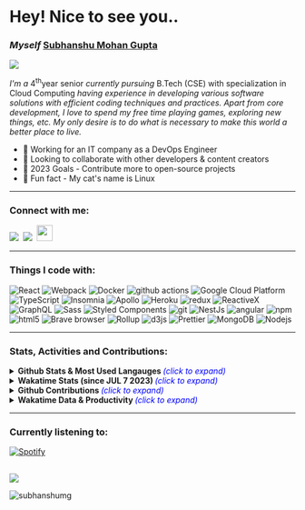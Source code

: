 <h1 align="left">Hey! Nice to see you.. 

### <i>Myself</i> [Subhanshu Mohan Gupta][website]
  
  <p align="left"><a href="https://github.com/SubhanshuMG/readme-typing-svg">
  <a href="https://subhanshumg.com/"><img src="https://readme-typing-svg.herokuapp.com?lines=DevSecOps%20|%20Infra%20|%20SRE%20|%20Learning%20new%20things%20everyday...;&left=true&width=1000&height=30"></p></a> 

<i>I'm a </i>4<sup>th</sup>year senior <i>currently pursuing </i>B.Tech (CSE) with specialization in Cloud Computing <i>having experience in developing various software solutions with efficient coding techniques and practices. Apart from core development, I love to spend my free time playing games, exploring new things, etc. My only desire is to do what is necessary to make this world a better place to live.</i>


<!-- <p align="left"> <a href="https://github.com/ryo-ma/github-profile-trophy"><img src="https://github-profile-trophy.vercel.app/?username=subhanshumg" alt="subhanshumg" /></a> </p> -->


- 🌱 Working for an IT company as a DevOps Engineer
- 👯 Looking to collaborate with other developers & content creators
- 🥅 2023 Goals - Contribute more to open-source projects
- 🐾 Fun fact - My cat's name is Linux 

---

<h3 align="left">Connect with me:</h3>
<p align="left"> 
<a href="https://twitter.com/SubhanshuMG"><img src="https://img.shields.io/badge/Twitter-%231DA1F2.svg?style=for-the-badge&logo=Twitter&logoColor=white"/></a> 
&nbsp;<a href="https://www.linkedin.com/in/subhanshu-mohan-gupta-039559123/"><img src="https://img.shields.io/badge/linkedin-%230077B5.svg?style=for-the-badge&logo=linkedin&logoColor=white"/></a>  
&nbsp;<a href="https://instagram.com/subhanshu_mg"><img src="https://img.shields.io/badge/Instagram-%23E4405F.svg?style=for-the-badge&logo=Instagram&logoColor=white"/ height=28></a>  
</p>

</p>

---

<h3 align="left">Things I code with:</h3>
<p align="left">
  <img alt="React" src="https://img.shields.io/badge/-React-45b8d8?style=flat-square&logo=react&logoColor=white" />
  <img alt="Webpack" src="https://img.shields.io/badge/-Webpack-8DD6F9?style=flat-square&logo=webpack&logoColor=white" /> 
  <img alt="Docker" src="https://img.shields.io/badge/-Docker-46a2f1?style=flat-square&logo=docker&logoColor=white" />
  <img alt="github actions" src="https://img.shields.io/badge/-Github_Actions-2088FF?style=flat-square&logo=github-actions&logoColor=white" />
  <img alt="Google Cloud Platform" src="https://img.shields.io/badge/-Google_Cloud_Platform-1a73e8?style=flat-square&logo=google-cloud&logoColor=white" />
  <img alt="TypeScript" src="https://img.shields.io/badge/-TypeScript-007ACC?style=flat-square&logo=typescript&logoColor=white" />
  <img alt="Insomnia" src="https://img.shields.io/badge/-Insomnia-5849BE?style=flat-square&logo=insomnia&logoColor=white" />
  <img alt="Apollo" src="https://img.shields.io/badge/-Apollo%20GraphQL-311C87?style=flat-square&logo=apollo-graphql&logoColor=white" />
  <img alt="Heroku" src="https://img.shields.io/badge/-Heroku-430098?style=flat-square&logo=heroku&logoColor=white" />
  <img alt="redux" src="https://img.shields.io/badge/-Redux-764ABC?style=flat-square&logo=redux&logoColor=white" />
  <img alt="ReactiveX" src="https://img.shields.io/badge/-RxJs-B7178C?style=flat-square&logo=reactivex&logoColor=white" />
  <img alt="GraphQL" src="https://img.shields.io/badge/-GraphQL-E10098?style=flat-square&logo=graphql&logoColor=white" />
  <img alt="Sass" src="https://img.shields.io/badge/-Sass-CC6699?style=flat-square&logo=sass&logoColor=white" />
  <img alt="Styled Components" src="https://img.shields.io/badge/-Styled_Components-db7092?style=flat-square&logo=styled-components&logoColor=white" />
  <img alt="git" src="https://img.shields.io/badge/-Git-F05032?style=flat-square&logo=git&logoColor=white" />
  <img alt="NestJs" src="https://img.shields.io/badge/-NestJs-ea2845?style=flat-square&logo=nestjs&logoColor=white" />
  <img alt="angular" src="https://img.shields.io/badge/-Angular-DD0031?style=flat-square&logo=angular&logoColor=white" />
  <img alt="npm" src="https://img.shields.io/badge/-NPM-CB3837?style=flat-square&logo=npm&logoColor=white" />
  <img alt="html5" src="https://img.shields.io/badge/-HTML5-E34F26?style=flat-square&logo=html5&logoColor=white" />
  <img alt="Brave browser" src="https://img.shields.io/badge/-Brave_Browser-FB542B?style=flat-square&logo=brave&logoColor=white" />
  <img alt="Rollup" src="https://img.shields.io/badge/-Rollup-EC4A3F?style=flat-square&logo=rollup.js&logoColor=white" />
  <img alt="d3js" src="https://img.shields.io/badge/-D3.js-F9A03C?style=flat-square&logo=d3.js&logoColor=white" />
  <img alt="Prettier" src="https://img.shields.io/badge/-Prettier-F7B93E?style=flat-square&logo=prettier&logoColor=white" />
  <img alt="MongoDB" src="https://img.shields.io/badge/-MongoDB-13aa52?style=flat-square&logo=mongodb&logoColor=white" />
  <img alt="Nodejs" src="https://img.shields.io/badge/-Nodejs-43853d?style=flat-square&logo=Node.js&logoColor=white" />
</p>

---

<!-- <details>
  <summary>:zap: Most Used Languages</summary>
  <br /><img align="left" src="https://github-readme-stats.vercel.app/api/top-langs?username=subhanshumg&show_icons=true&locale=en&layout=compact" alt="subhanshumg" />

  
<details>
  <br><summary>:zap: GitHub Stats</summary>
  <br><img align="right" src="https://github-readme-stats.vercel.app/api?username=subhanshumg&show_icons=true&locale=en" alt="subhanshumg" />


<details>
  <br><summary>:zap: Streaks and Contributions</summary>
  <br><img align="left" src="https://github-readme-streak-stats.herokuapp.com/?user=subhanshumg&" alt="subhanshumg" />
</details> -->
  
<!--  <p>&nbsp;<img align="center" src="https://github-readme-stats.vercel.app/api?username=subhanshumg&show_icons=true&locale=en" alt="subhanshumg" /> -->

<h3 align="left">Stats, Activities and Contributions:</h3>

<details>
  <summary><b>Github Stats & Most Used Langauges <i></b><font color="blue">(click to expand)</i></font></b></summary>  
<p align="center">
<br><img alt="SubhanshuMG Github Stats" src="https://github-readme-stats.vercel.app/api?username=SubhanshuMG&show_icons=true&hide_border=false&count_private=true&theme=github_dark&rank_icon=github" height=190px />
&nbsp;<img src="https://github-readme-stats.vercel.app/api/top-langs?username=SubhanshuMG&show_icons=true&hide_border=false&locale=en&layout=compact&theme=github_dark" alt="SubhanshuMG" height=190px />  
</p>  
</details> 


<details>
  <summary><b>Wakatime Stats (since JUL 7 2023) <i></b><font color="blue">(click to expand)</i></font></summary>  
<p align="center">
<br><img alt="Wakatime Stats (Since 7 July 2023)" src="https://github-readme-stats.vercel.app/api/wakatime?username=SubhanshuMG\&layout=compact&theme=github_dark" /> 
</p>
</details>  

<!-- <br><a href="https://github.com/SubhanshuMG/github-readme-stats"><img alt="SubhanshuMG Github Stats" src="https://github-readme-stats.vercel.app/api?username=SubhanshuMG&show_icons=true&count_private=true&theme=algolia" height="191px" width="54%"/></a>
&nbsp;<img src="https://github-readme-stats.vercel.app/api/top-langs?username=SubhanshuMG&show_icons=true&locale=en&layout=compact&theme=algolia" alt="SubhanshuMG" height="191px" width="45%"/> -->
  

<!-- [![](https://github-readme-stats.vercel.app/api?username=SubhanshuMG&show_icons=true&theme=tokyonight&hide_border=true&locale=en)](https://github.com/SubhanshuMG) 
[![](https://github-readme-streak-stats.herokuapp.com/?user=SubhanshuMG&theme=material-palenight)](https://github.com/SubhanshuMG) -->

 <details>
<summary><b>Github Contributions <i><font color="blue"></b>(click to expand)</i></font></summary>    
<br><p align="center"><a href="https://github.com/vn7n24fzkq/github-profile-summary-cards"><img align="center" src="http://github-profile-summary-cards.vercel.app/api/cards/profile-details?username=SubhanshuMG&theme=github_dark" alt="SubhanshuMG's github stats" /></a><br></p>  
</details>
  
<!-- <details>  
  <summary><b>Recent GitHub Activity - <i><font color="blue">(click to expand)</i></font></b></summary>
  <br/>
   <a href="https://github.com/SubhanshuMG"><img alt="SubhanshuMG Activity Graph" src="https://activity-graph.herokuapp.com/graph?username=SubhanshuMG&custom_title=SubhanshuMG's%20Contribution%20Graph&theme=react-dark" /></a>
  <br/> 

</details>  -->

<!-- <details>  
  <summary><b>GitHub Input Snake View - <i><font color="blue">(click to expand)</i></font></b></summary>
  <br/>  
<p align="left">
<img src="https://github.com/SubhanshuMG/SubhanshuMG/raw/output/github-contribution-grid-snake.svg" alt="snake">
</p>
</details> -->

<details>  
  <summary><b>Wakatime Data & Productivity <i></b><font color="blue">(click to expand)</i></font></summary>
  <br/>  
  <p align="left">
<!--START_SECTION:waka-->
**🐱 My GitHub Data** 

> 📦 48.5 kB Used in GitHub's Storage 
 > 
> 🏆 330 Contributions in the Year 2024
 > 
> 🚫 Not Opted to Hire
 > 
> 📜 47 Public Repositories 
 > 
> 🔑 7 Private Repositories 
 > 
**I'm an Early 🐤** 

```text
🌞 Morning                1431 commits        ███░░░░░░░░░░░░░░░░░░░░░░   11.72 % 
🌆 Daytime                7026 commits        ██████████████░░░░░░░░░░░   57.53 % 
🌃 Evening                2695 commits        ██████░░░░░░░░░░░░░░░░░░░   22.07 % 
🌙 Night                  1061 commits        ██░░░░░░░░░░░░░░░░░░░░░░░   08.69 % 
```
📅 **I'm Most Productive on Tuesday** 

```text
Monday                   2435 commits        █████░░░░░░░░░░░░░░░░░░░░   19.94 % 
Tuesday                  3253 commits        ███████░░░░░░░░░░░░░░░░░░   26.64 % 
Wednesday                2205 commits        █████░░░░░░░░░░░░░░░░░░░░   18.05 % 
Thursday                 1032 commits        ██░░░░░░░░░░░░░░░░░░░░░░░   08.45 % 
Friday                   2477 commits        █████░░░░░░░░░░░░░░░░░░░░   20.28 % 
Saturday                 213 commits         ░░░░░░░░░░░░░░░░░░░░░░░░░   01.74 % 
Sunday                   598 commits         █░░░░░░░░░░░░░░░░░░░░░░░░   04.90 % 
```


📊 **This Week I Spent My Time On** 

```text
🕑︎ Time Zone: Asia/Kolkata

💬 Programming Languages: 
YAML                     2 hrs 33 mins       ████████████████░░░░░░░░░   63.33 % 
Bash                     39 mins             ████░░░░░░░░░░░░░░░░░░░░░   16.24 % 
JavaScript               17 mins             ██░░░░░░░░░░░░░░░░░░░░░░░   07.36 % 
Docker                   10 mins             █░░░░░░░░░░░░░░░░░░░░░░░░   04.15 % 
JSON                     9 mins              █░░░░░░░░░░░░░░░░░░░░░░░░   03.81 % 

🔥 Editors: 
VS Code                  4 hrs 2 mins        █████████████████████████   100.00 % 

💻 Operating System: 
Mac                      4 hrs 2 mins        █████████████████████████   100.00 % 
```

**I Mostly Code in JavaScript** 

```text
JavaScript               23 repos            ████████░░░░░░░░░░░░░░░░░   32.39 % 
Python                   20 repos            ███████░░░░░░░░░░░░░░░░░░   28.17 % 
HTML                     13 repos            █████░░░░░░░░░░░░░░░░░░░░   18.31 % 
TypeScript               4 repos             █░░░░░░░░░░░░░░░░░░░░░░░░   05.63 % 
Java                     2 repos             █░░░░░░░░░░░░░░░░░░░░░░░░   02.82 % 
```




 Last Updated on 15/06/2024 16:21:29 UTC
<!--END_SECTION:waka-->
  </p>
</details>

---

<h3 align="left">Currently listening to:</h3>

<div align="left">
  
  [![Spotify](https://novatorem-lac-ten.vercel.app/api/spotify)](https://open.spotify.com/user/n1e3dla8yewa5oyadf3uqmr3h)
</div>
  
##

<p align="left"><img src="https://img.shields.io/github/last-commit/SubhanshuMG/SubhanshuMG?style=flat-square?color=blue&label=Last%20Updated%20" /></p>
<p align="left"><img src="https://komarev.com/ghpvc/?username=subhanshumg&label=Profile%20views&color=0e75b6&style=flat" alt="subhanshumg" /></p>
<!-- <p align="left"><img src="http://img.shields.io/badge/Code%20Time-6%2C158%20hrs%206%20mins-black" /></p>
<p align="left"><img src="https://img.shields.io/badge/From%20Hello%20World%20I%27ve%20Written-121.4%20million%20lines%20of%20code-black" /></p> -->

[website]: https://subhanshumg.com/
